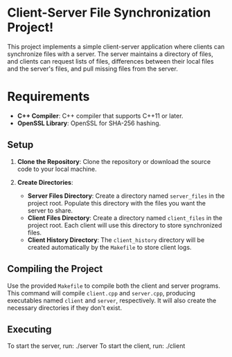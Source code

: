 # Client-Server File Synchronization Project!

This project implements a simple client-server application where clients can synchronize files with a server. The server maintains a directory of files, and clients can request lists of files, differences between their local files and the server's files, and pull missing files from the server.


# Requirements
-   **C++ Compiler**: C++ compiler that supports C++11 or later.
-   **OpenSSL Library**:  OpenSSL for SHA-256 hashing.

## Setup

1.  **Clone the Repository**: Clone the repository or download the source code to your local machine.
    
2.  **Create Directories**:
    
    -   **Server Files Directory**: Create a directory named `server_files` in the project root. Populate this directory with the files you want the server to share.
    -   **Client Files Directory**: Create a directory named `client_files` in the project root. Each client will use this directory to store synchronized files.
    -   **Client History Directory**: The `client_history` directory will be created automatically by the `Makefile` to store client logs.

## Compiling the Project

Use the provided `Makefile` to compile both the client and server programs. This command will compile `client.cpp` and `server.cpp`, producing executables named `client` and `server`, respectively. It will also create the necessary directories if they don't exist.

## Executing

To start the server, run: ./server
To start the client, run: ./client
